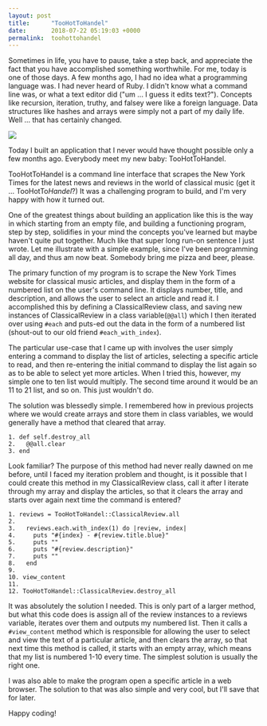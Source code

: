 ```yaml
---
layout: post
title:      "TooHotToHandel"
date:       2018-07-22 05:19:03 +0000
permalink:  toohottohandel
---
```



Sometimes in life, you have to pause, take a step back, and appreciate the fact that you have accomplished something worthwhile. For me, today is one of those days. A few months ago, I had no idea what a programming language was. I had never heard of Ruby. I didn't know what a command line was, or what a text editor did ("um ... I guess it edits text?"). Concepts like recursion, iteration, truthy, and falsey were like a foreign language. Data structures like hashes and arrays were simply not a part of my daily life. Well ... that has certainly changed.

![](https://i.imgur.com/5O9emtu.gif?1)


Today I built an application that I never would have thought possible only a few months ago. Everybody meet my new baby: TooHotToHandel.

TooHotToHandel is a command line interface that scrapes the New York Times for the latest news and reviews in the world of classical music (get it ... TooHotTo*Handel*?) It was a challenging program to build, and I'm very happy with how it turned out.

One of the greatest things about building an application like this is the way in which starting from an empty file, and building a functioning program, step by step, solidifies in your mind the concepts you've learned but maybe haven't quite put together. Much like that super long run-on sentence I just wrote. Let me illustrate with a simple example, since I've been programming all day, and thus am now beat. Somebody bring me pizza and beer, please.

The primary function of my program is to scrape the New York Times website for classical music articles, and display them in the form of a numbered list on the user's command line. It displays number, title, and description, and allows the user to select an article and read it. I accomplished this by defining a ClassicalReview class, and saving new instances of ClassicalReview in a class variable(`@@all`) which I then iterated over using `#each` and puts-ed out the data in the form of a numbered list (shout-out to our old friend `#each_with_index`).

The particular use-case that I came up with involves the user simply entering a command to display the list of articles, selecting a specific article to read, and then re-entering the initial command to display the list again so as to be able to select yet more articles. When I tried this, however, my simple one to ten list would multiply. The second time around it would be an 11 to 21 list, and so on. This just wouldn't do.

The solution was blessedly simple. I remembered how in previous projects where we would create arrays and store them in class variables, we would generally have a method that cleared that array.

```
1. def self.destroy_all
2.   @@all.clear
3. end
```

Look familiar? The purpose of this method had never really dawned on me before, until I faced my iteration problem and thought, is it possible that I could create this method in my ClassicalReview class, call it after I iterate through my  array and display the articles, so that it clears the array and starts over again next time the command is entered?

```
1. reviews = TooHotToHandel::ClassicalReview.all
2. 
3.   reviews.each.with_index(1) do |review, index|
4.     puts "#{index} - #{review.title.blue}"
5.     puts ""
6.     puts "#{review.description}"
7.     puts ""
8.   end
9.     
10. view_content
11.     
12. TooHotToHandel::ClassicalReview.destroy_all
```

It was absolutely the solution I needed. This is only part of a larger method, but what this code does is assign all of the review instances to a reviews variable, iterates over them and outputs my numbered list. Then it calls a `#view_content` method which is responsible for allowing the user to select and view the text of a particular article, and then clears the array, so that next time this method is called, it starts with an empty array, which means that my list is numbered 1-10 every time. The simplest solution is usually the right one.

I was also able to make the program open a specific article in a web browser. The solution to that was also simple and very cool, but I'll save that for later.

Happy coding!


